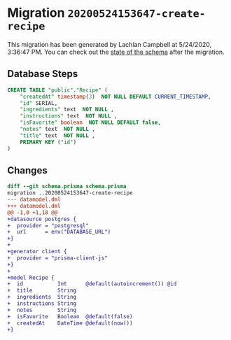 # Migration `20200524153647-create-recipe`

This migration has been generated by Lachlan Campbell at 5/24/2020, 3:36:47 PM.
You can check out the [state of the schema](./schema.prisma) after the migration.

## Database Steps

```sql
CREATE TABLE "public"."Recipe" (
    "createdAt" timestamp(3)  NOT NULL DEFAULT CURRENT_TIMESTAMP,
    "id" SERIAL,
    "ingredients" text  NOT NULL ,
    "instructions" text  NOT NULL ,
    "isFavorite" boolean  NOT NULL DEFAULT false,
    "notes" text  NOT NULL ,
    "title" text  NOT NULL ,
    PRIMARY KEY ("id")
)
```

## Changes

```diff
diff --git schema.prisma schema.prisma
migration ..20200524153647-create-recipe
--- datamodel.dml
+++ datamodel.dml
@@ -1,0 +1,18 @@
+datasource postgres {
+  provider = "postgresql"
+  url      = env("DATABASE_URL")
+}
+
+generator client {
+  provider = "prisma-client-js"
+}
+
+model Recipe {
+  id           Int      @default(autoincrement()) @id
+  title        String
+  ingredients  String
+  instructions String
+  notes        String
+  isFavorite   Boolean  @default(false)
+  createdAt    DateTime @default(now())
+}
```

